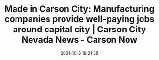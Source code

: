 ---
"title": "Made in Carson City: Manufacturing companies provide well-paying jobs around capital city | Carson City Nevada News - Carson Now"
"date": "2021-10-3 18:21:38"
"feed_name": "GOOGLENEWSINDUSTRIAL"
"feed_website": "https://news.google.com/search?q=industrial%2Bincident&hl=en-US&gl=US&ceid=US:en"
"feed_rss": "https://news.google.com/rss/search?q=industrial%2Bincident&hl=en-US&gl=US&ceid=US:en"
"link": "https://carsonnow.org/story/10/03/2021/made-carson-city-manufacturing-provides-lucrative-employment-carson-city?page=853"
"source": "{'href': 'https://carsonnow.org', 'title': 'Carson Now'}"
"file": "_posts/2021-1-1-d81afac73e23fd6336406e5c0740db59983c6cb7.md"
"accident": "0"
"drilling": "0"
"dead": "0"
"injured": "0"
"arrested": "0"
"place": "unknown place"
"where": "unknown site"
"causes": "unknown"
"place_uri": "unknown place"
---